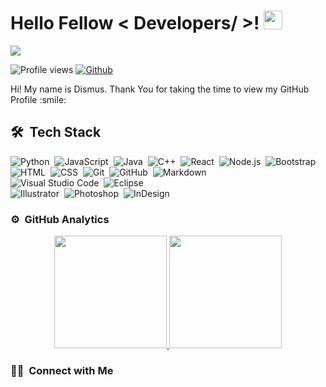 # Hello Fellow < Developers/ >! <img src = "https://raw.githubusercontent.com/MartinHeinz/MartinHeinz/master/wave.gif" width = 30px>
  
 <img src="https://profile-counter.glitch.me/dismuskiplimo/count.svg">
 
 ![Profile views](https://visitor-badge.glitch.me/badge?page_id=dismuskiplimo)
[![Github](https://img.shields.io/github/followers/dismuskiplimo?label=Follow&style=social)](https://github.com/dismuskiplimo)

<div size='20px'> Hi! My name is Dismus. Thank You for taking the time to view my GitHub Profile :smile: 
</div>

## 🛠 &nbsp;Tech Stack

![Python](https://img.shields.io/badge/-Python-05122A?style=flat&logo=python)&nbsp;
![JavaScript](https://img.shields.io/badge/-JavaScript-05122A?style=flat&logo=javascript)&nbsp;
![Java](https://img.shields.io/badge/-Java-05122A?style=flat&logo=Java&logoColor=FFA518)&nbsp;
![C++](https://img.shields.io/badge/-C++-05122A?style=flat&logo=C%2B%2B&logoColor=00599C)&nbsp;
![React](https://img.shields.io/badge/-React-05122A?style=flat&logo=react)&nbsp;
![Node.js](https://img.shields.io/badge/-Node.js-05122A?style=flat&logo=node.js)&nbsp;
![Bootstrap](https://img.shields.io/badge/-Bootstrap-05122A?style=flat&logo=bootstrap&logoColor=563D7C)\
![HTML](https://img.shields.io/badge/-HTML-05122A?style=flat&logo=HTML5)&nbsp;
![CSS](https://img.shields.io/badge/-CSS-05122A?style=flat&logo=CSS3&logoColor=1572B6)&nbsp;
![Git](https://img.shields.io/badge/-Git-05122A?style=flat&logo=git)&nbsp;
![GitHub](https://img.shields.io/badge/-GitHub-05122A?style=flat&logo=github)&nbsp;
![Markdown](https://img.shields.io/badge/-Markdown-05122A?style=flat&logo=markdown)\
![Visual Studio Code](https://img.shields.io/badge/-Visual%20Studio%20Code-05122A?style=flat&logo=visual-studio-code&logoColor=007ACC)&nbsp;
![Eclipse](https://img.shields.io/badge/-Eclipse-05122A?style=flat&logo=eclipse-ide&logoColor=2C2255)\
![Illustrator](https://img.shields.io/badge/-Illustrator-05122A?style=flat&logo=adobe-illustrator)&nbsp;
![Photoshop](https://img.shields.io/badge/-Photoshop-05122A?style=flat&logo=adobe-photoshop)&nbsp;
![InDesign](https://img.shields.io/badge/-InDesign-05122A?style=flat&logo=adobe-indesign)

### ⚙️ &nbsp;GitHub Analytics

<p align="center">
<a href="https://github.com/dismuskiplimo">
  <img height="180em" src="https://github-readme-stats-eight-theta.vercel.app/api?username=dismuskiplimo&show_icons=true&theme=algolia&include_all_commits=true&count_private=true"/>
  <img height="180em" src="https://github-readme-stats-eight-theta.vercel.app/api/top-langs/?username=dismuskiplimo&layout=compact&langs_count=8&theme=algolia"/>
</a>
</p>

### 🤝🏻 &nbsp;Connect with Me


<!--
**dismuskiplimo/dismuskiplimo** is a ✨ _special_ ✨ repository because its `README.md` (this file) appears on your GitHub profile.
-->
